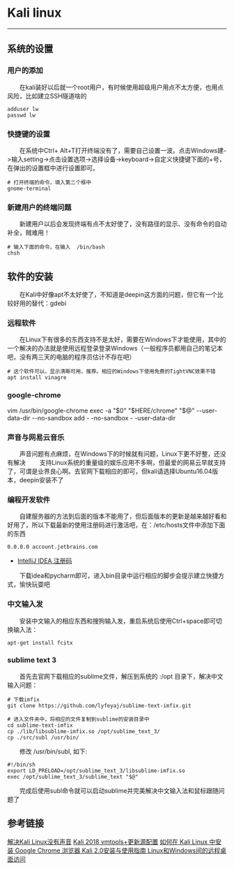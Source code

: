 # Kali linux
***
## 系统的设置
### 用户的添加
&ensp;&ensp;&ensp;&ensp;在kali装好以后就一个root用户，有时候使用超级用户用点不太方便，也用点风险，比如建立SSH隧道啥的
```
adduser lw
passwd lw
```

### 快捷键的设置
&ensp;&ensp;&ensp;&ensp;在系统中Ctrl+ Alt+T打开终端没有了，需要自己设置一波。点击Windows建->输入setting->点击设置选项->选择设备->keyboard->自定义快捷键下面的+号，在弹出的设置框中进行设置即可。
```
# 打开终端的命令，填入第二个框中
gnome-terminal
```

### 新建用户的终端问题
&ensp;&ensp;&ensp;&ensp;新建用户以后会发现终端有点不太好使了，没有路径的显示、没有命令的自动补全，贼难用！
```
# 输入下面的命令，在输入  /bin/bash
chsh
```

## 软件的安装
&ensp;&ensp;&ensp;&ensp;在Kali中好像apt不太好使了，不知道是deepin这方面的问题，但它有一个比较好用的替代：gdebi

### 远程软件
&ensp;&ensp;&ensp;&ensp;在Linux下有很多的东西支持不是太好，需要在Windows下才能使用，其中的一个解决的办法就是使用远程登录登录Windows（一般程序员都用自己的笔记本吧，没有两三天的电脑的程序员估计不存在吧）
```
# 这个软件可以，显示清晰可用，推荐。相应的Windows下使用免费的TightVNC效果不错
apt install vinagre
```

### google-chrome
vim /usr/bin/google-chrome
exec -a "$0" "$HERE/chrome" "$@" --user-data-dir --no-sandbox
add  - -no-sandbox - -user-data-dir

###  声音与网易云音乐
&ensp;&ensp;&ensp;&ensp;声音问题有点麻烦，在Windows下的时候就有问题，Linux下更不好整，还没有解决
&ensp;&ensp;&ensp;&ensp;支持Linux系统的重量级的娱乐应用不多啊，但最爱的网易云早就支持了，可谓是业界良心啊。去官网下载相应的即可，但kali请选择Ubuntu16.04版本，deepin安装不了

### 编程开发软件
&ensp;&ensp;&ensp;&ensp;自建服务器的方法到后面的版本不能用了，但后面版本的更新是越来越好看和好用了，所以下载最新的使用注册码进行激活吧，在：/etc/hosts文件中添加下面的东西
```
0.0.0.0 account.jetbrains.com
```
- [IntelliJ IDEA 注册码](http://idea.congm.in/)

&ensp;&ensp;&ensp;&ensp;下载idea和pycharm即可，进入bin目录中运行相应的脚步会提示建立快捷方式，愉快玩耍吧

###   中文输入发
&ensp;&ensp;&ensp;&ensp;安装中文输入的相应东西和搜狗输入发，重启系统后使用Ctrl+space即可切换输入法：
```
apt-get install fcitx
```

###  sublime text 3
&ensp;&ensp;&ensp;&ensp;首先去官网下载相应的sublime文件，解压到系统的 :/opt 目录下，解决中文输入问题：
```
# 下载imfix
git clone https://github.com/lyfeyaj/sublime-text-imfix.git

# 进入文件夹中，将相应的文件复制到sublime的安装目录中
cd sublime-text-imfix
cp ./lib/libsublime-imfix.so /opt/sublime_text_3/
cp ./src/subl /usr/bin/
```

&ensp;&ensp;&ensp;&ensp;修改 /usr/bin/subl, 如下:
```
#!/bin/sh
export LD_PRELOAD=/opt/sublime_text_3/libsublime-imfix.so
exec /opt/sublime_text_3/sublime_text "$@"
```

&ensp;&ensp;&ensp;&ensp;完成后使用subl命令就可以启动sublime并完美解决中文输入法和鼠标跟随问题了

##  参考链接
[解决Kali Linux没有声音](https://blog.csdn.net/huninglei3333/article/details/54686729)
[Kali 2018 vmtools+更新源配置](https://blog.csdn.net/Fly_hps/article/details/79764428)
[如何在 Kali Linux 中安装 Google Chrome 浏览器 ](https://linux.cn/article-8209-1.html)
[Kali 2.0安装与使用指南 ](http://www.freebuf.com/sectool/95167.html)
[Linux和Windows间的远程桌面访问](https://blog.csdn.net/u011054333/article/details/79905102)